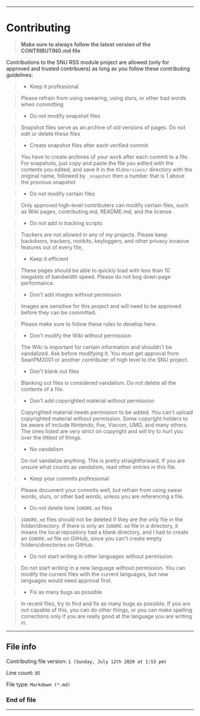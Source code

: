
***

# Contributing

> **Make sure to always follow the latest version of the CONTRIBUTING.md file**

Contributions to the SNU RSS module project are allowed (only for approved and trusted contribuers) as long as you follow these contributing guidelines:

> * Keep it professional

> Please refrain from using swearing, using slurs, or other bad words when committing

> * Do not modify snapshot files

> Snapshot files serve as an archive of old versions of pages. Do not edit or delete these files

> * Create snapshot files after each verified commit

> You have to create archives of your work after each commit to a file. For snapshots, just copy and paste the file you edited with the contents you edited, and save it in the `OldVersions/` directory with the original name, followed by `_snapshot` then a number that is 1 above the previous snapshot

> * Do not modify certain files

> Only approved high-level contributers can modify certain files, such as Wiki pages, contributing.md, README.md, and the license.

> * Do not add in tracking scripts

> Trackers are not allowed in any of my projects. Please keep backdoors, trackers, rootkits, keyloggers, and other privacy invasive features out of every file,

> * Keep it efficient

> These pages should be able to quickly load with less than 10 megabits of bandwidth speed. Please do not bog down page performance.

> * Don't add images without permission

> Images are sensitive for this project and will need to be approved before they can be committed.

> Please make sure to follow these rules to develop here.

> * Don't modify the Wiki without permission

> The Wiki is important for certain information and shouldn't be vandalized. Ask before modifying it. You must get approval from SeanPM2001 or another contributer of high level to the SNU project.

> * Don't blank out files

> Blanking out files is considered vandalism. Do not delete all the contents of a file.

> * Don't add copyrighted material without permission

> Copyrighted material needs permission to be added. You can't upload copyrighted material without permission. Some copyright holders to be aware of include Nintendo, Fox, Viacom, UMG, and many others. The ones listed are very strict on copyright and will try to hurt you over the littlest of things.

> * No vandalism

> Do not vandalize anything. This is pretty straightforward. If you are unsure what counts as vandalism, read other entries in this file.

> * Keep your commits professional

> Please document your commits well, but refrain from using swear words, slurs, or other bad words, unless you are referencing a file.

> * Do not delete lone `IGNORE.md` files

> `IGNORE.md` files should not be deleted if they are the only file in the folder/directory. If there is only an `IGNORE.md` file in a directory, it means the local repository had a blank directory, and I had to create an `IGNORE.md` file on GitHub, since you can't create empty folders/directories on GitHub.

> * Do not start writing in other languages without permission

> Do not start writing in a new language without permission. You can modify the current files with the current languages, but new languages would need approval first.

> * Fix as many bugs as possible

> In recent files, try to find and fix as many bugs as possible. If you are not capable of this, you can do other things, or you can make spelling corrections only if you are really good at the language you are writing in.

***

## File info

Contributing file version: `1 (Sunday, July 12th 2020 at 1:53 pm)`

Line count: `85`

File type: `Markdown (*.md)`

### End of file

***
